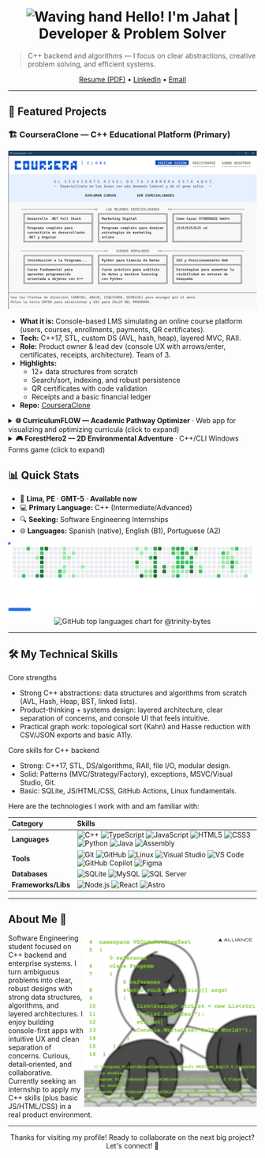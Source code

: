 <!-- markdownlint-disable MD033 -->
<h1 align="center"><img alt="Waving hand" src="https://media.giphy.com/media/hvRJCLFzcasrR4ia7z/giphy.gif" width="35"> Hello! I'm Jahat | Developer & Problem Solver</h1>
<!-- markdownlint-enable MD033 -->

> C++ backend and algorithms — I focus on clear abstractions, creative problem solving, and efficient systems.

<!-- markdownlint-disable MD033 -->
<div align="center">
  <a href=".github/assets/Resume_ES_Jahat_Trinidad.pdf">Resume (PDF)</a>
  •
  <a href="https://www.linkedin.com/in/trinitybytes">LinkedIn</a>
  •
  <a href="mailto:jahatjassiel@outlook.com">Email</a>
</div>
<!-- markdownlint-enable MD033 -->

---

## 🚀 Featured Projects

### 🏗️ CourseraClone — C++ Educational Platform (Primary)

<!-- markdownlint-disable MD033 -->
<div align="center">
  <img src=".github/assets/screenshots/coursera-clone-main.png" alt="CourseraClone console UI main menu" width="640"/>
</div>

- **What it is:** Console-based LMS simulating an online course platform (users, courses, enrollments, payments, QR certificates).
- **Tech:** C++17, STL, custom DS (AVL, hash, heap), layered MVC, RAII.
- **Role:** Product owner & lead dev (console UX with arrows/enter, certificates, receipts, architecture). Team of 3.
- **Highlights:**
  - 12+ data structures from scratch
  - Search/sort, indexing, and robust persistence
  - QR certificates with code validation
  - Receipts and a basic financial ledger
- **Repo:** [CourseraClone](https://github.com/trinity-bytes/CourseraClone)

<details>
  <summary><strong>🌐 CurriculumFLOW — Academic Pathway Optimizer</strong> · Web app for visualizing and optimizing curricula (click to expand)</summary>

  <div align="center">
    <img src=".github/assets/screenshots/curriculum-flow-graph.png" alt="CurriculumFLOW curriculum graph visualization" width="640"/>
  </div>

- **What it is:** Visualize prerequisites and generate valid study plans with topological sorting.
- **Tech:** HTML/CSS/JS, Bootstrap 5, Cytoscape.js, Dagre.js.
- **Highlights:** Kahn topo sort + Hasse reduction; CSV/JSON import-export; offline ready.
- **Links:** [Repo](https://github.com/trinity-bytes/CurriculumFLOW) · [Live](https://trinity-bytes.github.io/CurriculumFLOW/)

</details>

<details>
  <summary><strong>🎮 ForestHero2 — 2D Environmental Adventure</strong> · C++/CLI Windows Forms game (click to expand)</summary>

  <div align="center">
    <img src=".github/assets/screenshots/forest-hero-gameplay.png" alt="ForestHero2 pixel-art gameplay" width="640"/>
  </div>

- **What it is:** Pixel-art game about protecting and reforesting a forest; resource management and combat.
- **Tech:** C++14, C++/CLI, Windows Forms, System::Drawing; basic audio and persistence.
- **Highlights:** Solid game loop (states/input/timing), reforestation mechanics, UI screens, sound effects/music.
- **Link:** [Repo](https://github.com/trinity-bytes/ForestHero2)

<!-- markdownlint-enable MD033 -->
</details>

## 📊 Quick Stats

- :round_pushpin: **Lima, PE** · **GMT-5** · **Available now**
- :computer: **Primary Language:** C++ (Intermediate/Advanced)
- :mag: **Seeking:** Software Engineering Internships
- :globe_with_meridians: **Languages:** Spanish (native), English (B1), Portuguese (A2)

<!-- markdownlint-disable MD033 -->
<picture>
  <source
    media="(prefers-color-scheme: dark)"
    srcset="images/breakout-dark.svg"
  />
  <source
    media="(prefers-color-scheme: light)"
    srcset="images/breakout-light.svg"
  />
  <img alt="Breakout mini-game SVG (light mode)" src="images/breakout-light.svg" />
</picture>

<div align="center">
  <picture>
  <source media="(prefers-color-scheme: dark)" srcset="https://github-readme-stats.vercel.app/api/top-langs/?username=trinity-bytes&theme=catppuccin_mocha&hide_border=false&include_all_commits=true&count_private=true&layout=compact&cache_seconds=7200" />
  <source media="(prefers-color-scheme: light)" srcset="https://github-readme-stats.vercel.app/api/top-langs/?username=trinity-bytes&theme=catppuccin_latte&hide_border=false&include_all_commits=true&count_private=true&layout=compact&cache_seconds=7200" />
  <img alt="GitHub top languages chart for @trinity-bytes" src="https://github-readme-stats.vercel.app/api/top-langs/?username=trinity-bytes&theme=catppuccin_latte&hide_border=false&include_all_commits=true&count_private=true&layout=compact&cache_seconds=7200" />
  </picture>
</div>
<!-- markdownlint-enable MD033 -->

---

## 🛠️ My Technical Skills

Core strengths

- Strong C++ abstractions: data structures and algorithms from scratch (AVL, Hash, Heap, BST, linked lists).
- Product-thinking + systems design: layered architecture, clear separation of concerns, and console UI that feels intuitive.
- Practical graph work: topological sort (Kahn) and Hasse reduction with CSV/JSON exports and basic A11y.

Core skills for C++ backend

- Strong: C++17, STL, DS/algorithms, RAII, file I/O, modular design.
- Solid: Patterns (MVC/Strategy/Factory), exceptions, MSVC/Visual Studio, Git.
- Basic: SQLite, JS/HTML/CSS, GitHub Actions, Linux fundamentals.

Here are the technologies I work with and am familiar with:

| Category            | Skills                                                                                                                                                                                                                                                                                                                                                                                                                                                                                                                                                                                                                                                                                                                                                                                                                                                                    |
| :------------------ | :------------------------------------------------------------------------------------------------------------------------------------------------------------------------------------------------------------------------------------------------------------------------------------------------------------------------------------------------------------------------------------------------------------------------------------------------------------------------------------------------------------------------------------------------------------------------------------------------------------------------------------------------------------------------------------------------------------------------------------------------------------------------------------------------------------------------------------------------------------------------ |
| **Languages**       | ![C++](https://img.shields.io/badge/-C++-00599C?style=for-the-badge&logo=cplusplus&logoColor=white) ![TypeScript](https://img.shields.io/badge/-TypeScript-3178C6?style=for-the-badge&logo=typescript&logoColor=white) ![JavaScript](https://img.shields.io/badge/-JavaScript-F7DF1E?style=for-the-badge&logo=javascript&logoColor=black) ![HTML5](https://img.shields.io/badge/-HTML5-E34F26?style=for-the-badge&logo=html5&logoColor=white) ![CSS3](https://img.shields.io/badge/-CSS3-1572B6?style=for-the-badge&logo=css3&logoColor=white) ![Python](https://img.shields.io/badge/-Python-3776AB?style=for-the-badge&logo=python&logoColor=white) ![Java](https://img.shields.io/badge/-Java-007396?style=for-the-badge&logo=java&logoColor=white) ![Assembly](https://img.shields.io/badge/-Assembly-654FF0?style=for-the-badge&logo=assemblyscript&logoColor=white) |
| **Tools**           | ![Git](https://img.shields.io/badge/-Git-F05032?style=for-the-badge&logo=git&logoColor=white) ![GitHub](https://img.shields.io/badge/-GitHub-181717?style=for-the-badge&logo=github&logoColor=white) ![Linux](https://img.shields.io/badge/-Linux-FCC624?style=for-the-badge&logo=linux&logoColor=black) ![Visual Studio](https://img.shields.io/badge/-Visual%20Studio-5C2D91?style=for-the-badge&logo=visualstudio&logoColor=white) ![VS Code](https://img.shields.io/badge/-VS%20Code-007ACC?style=for-the-badge&logo=visualstudiocode&logoColor=white) ![GitHub Copilot](https://img.shields.io/badge/-GitHub%20Copilot-000000?style=for-the-badge&logo=githubcopilot&logoColor=white) ![Figma](https://img.shields.io/badge/-Figma-F24E1E?style=for-the-badge&logo=figma&logoColor=white)                                                                            |
| **Databases**       | ![SQLite](https://img.shields.io/badge/-SQLite-003B57?style=for-the-badge&logo=sqlite&logoColor=white) ![MySQL](https://img.shields.io/badge/-MySQL-4479A1?style=for-the-badge&logo=mysql&logoColor=white) ![SQL Server](https://img.shields.io/badge/-SQL%20Server-CC2927?style=for-the-badge&logo=microsoftsqlserver&logoColor=white)                                                                                                                                                                                                                                                                                                                                                                                                                                                                                                                                   |
| **Frameworks/Libs** | ![Node.js](https://img.shields.io/badge/-Node.js-339933?style=for-the-badge&logo=nodedotjs&logoColor=white) ![React](https://img.shields.io/badge/-React-61DAFB?style=for-the-badge&logo=react&logoColor=black) ![Astro](https://img.shields.io/badge/-Astro-0C1222?style=for-the-badge&logo=astro&logoColor=white)                                                                                                                                                                                                                                                                                                                                                                                                                                                                                                                                                       |

---

## About Me 🎯

<!-- markdownlint-disable MD033 -->
<picture>
  <source media="(prefers-color-scheme: dark)" srcset=".github/assets/gifs/about-me-coding-dark.gif" />
  <source media="(prefers-color-scheme: light)" srcset=".github/assets/gifs/about-me-coding-light.gif" />
  <img align="right" alt="Animated illustration of a person coding at a desk (looping GIF)" width="350" src=".github/assets/gifs/about-me-coding-light.gif" />
</picture>
<!-- markdownlint-enable MD033 -->

Software Engineering student focused on C++ backend and enterprise systems. I turn ambiguous problems into clear, robust designs with strong data structures, algorithms, and layered architectures. I enjoy building console-first apps with intuitive UX and clean separation of concerns. Curious, detail‑oriented, and collaborative. Currently seeking an internship to apply my C++ skills (plus basic JS/HTML/CSS) in a real product environment.

---

<!-- markdownlint-disable MD033 -->
<div align="center">
Thanks for visiting my profile! Ready to collaborate on the next big project? Let's connect! 🚀
</div>
<!-- markdownlint-enable MD033 -->
